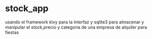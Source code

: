 # stock_app
usando el framework kivy para la interfaz y sqlite3 para almacenar y manipular el stock,precio y categoria de una empresa de alquiler para fiestas
